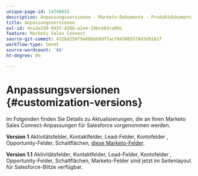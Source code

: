 ```yaml
---
unique-page-id: 14746655
description: Anpassungsversionen - Marketo-Dokumente - Produktdokumentation
title: Anpassungsversionen
exl-id: 4ca3e330-0d3f-428b-a2a4-19bce63ca08c
feature: Marketo Sales Connect
source-git-commit: 431bd258f9a68bbb9df7acf043085578d3d91b1f
workflow-type: tm+mt
source-wordcount: '66'
ht-degree: 0%

---
```


# Anpassungsversionen {#customization-versions}

Im Folgenden finden Sie Details zu Aktualisierungen, die an Ihren Marketo Sales Connect-Anpassungen für Salesforce vorgenommen werden.

**Version 1**
Aktivitätsfelder, Kontaktfelder, Lead-Felder, Kontofelder , Opportunity-Felder, Schaltflächen, [diese Marketo-Felder](/help/marketo/product-docs/marketo-sales-connect/crm/salesforce-customization/sales-connect-customizations-for-crm.md).

**Version 1.1**
Aktivitätsfelder, Kontaktfelder, Lead-Felder, Kontofelder , Opportunity-Felder, Schaltflächen, Marketo-Felder sind jetzt im Seitenlayout für Salesforce-Blitze verfügbar.
